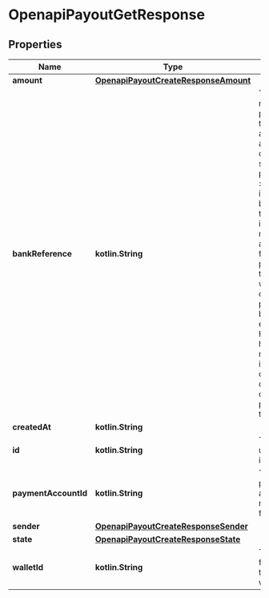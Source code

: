 
# OpenapiPayoutGetResponse

## Properties
Name | Type | Description | Notes
------------ | ------------- | ------------- | -------------
**amount** | [**OpenapiPayoutCreateResponseAmount**](OpenapiPayoutCreateResponseAmount.md) |  |  [optional]
**bankReference** | **kotlin.String** | The reference provided by the recipient account&#39;s actual bank on a successful payout.  &gt; ⚠️ &gt; It&#39;s important to be aware that this information might not be accessible for every payout. If there&#39;s no way for us to obtain it, this property will be omitted entirely. Hence, we highly recommend implementing conditional checks to confirm the presence of this property. |  [optional]
**createdAt** | **kotlin.String** |  |  [optional]
**id** | **kotlin.String** | The payout unique identifier |  [optional]
**paymentAccountId** | **kotlin.String** | The recipient payment account receiving funds |  [optional]
**sender** | [**OpenapiPayoutCreateResponseSender**](OpenapiPayoutCreateResponseSender.md) |  |  [optional]
**state** | [**OpenapiPayoutCreateResponseState**](OpenapiPayoutCreateResponseState.md) |  |  [optional]
**walletId** | **kotlin.String** | The wallet ID from which the money will disburse |  [optional]



